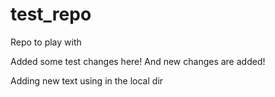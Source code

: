 # test_repo
Repo to play with

Added some test changes here!
And new changes are added!

Adding new text using in the local dir